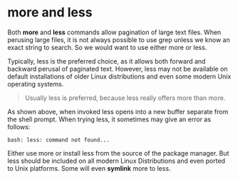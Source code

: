 # more and less

Both **more** and **less** commands allow pagination of large text files. When perusing large files, it is not always possible to use grep unless we know an exact string to search. So we would want to use either more or less.

Typically, less is the preferred choice, as it allows both forward and backward perusal of paginated text. However, less may not be available on default installations of older Linux distributions and even some modern Unix operating systems.

> Usually less is preferred, because less really offers more than more.

As shown above, when invoked less opens into a new buffer separate from the shell
prompt. When trying less, it sometimes may give an error as follows:

```
bash: less: command not found...
```

Either use more or install less from the source of the package manager. But less should be included on all modern Linux Distributions and even ported to Unix platforms. Some will even **symlink** more to less.
